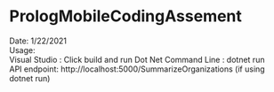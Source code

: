 # PrologMobileCodingAssement


Date: 1/22/2021  
Usage:   
Visual Studio : Click build and run
Dot Net Command Line :  dotnet run  
API endpoint: http://localhost:5000/SummarizeOrganizations (if using dotnet run)  

